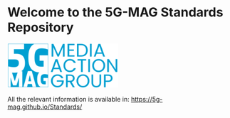 # Welcome to the 5G-MAG Standards Repository

<img src="/assets/images/5g-mag-logo-with-text.png" height="100" /> 

All the relevant information is available in: https://5g-mag.github.io/Standards/
